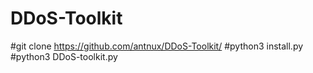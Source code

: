 # DDoS-Toolkit
#git clone https://github.com/antnux/DDoS-Toolkit/
#python3 install.py
#python3 DDoS-toolkit.py

